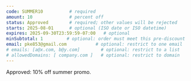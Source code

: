 ```yaml
---
code: SUMMER10          # required
amount: 10              # percent off
status: Approved        # required; other values will be rejected
starts: 2025-08-01      # optional (ISO date or ISO datetime)
expires: 2025-09-30T23:59:59-07:00   # optional
minSubtotal: 1         # optional: order must meet this pre-discount
email: pke853@gmail.com           # optional: restrict to one email
# emails: [a@x.com, b@y.com]        # optional: restrict to a list
# allowedDomains: [ company.com ]   # optional: restrict to domain
---
```

Approved: 10% off summer promo.

